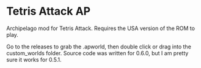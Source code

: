 # Tetris Attack AP
Archipelago mod for Tetris Attack. Requires the USA version of the ROM to play.

Go to the releases to grab the .apworld, then double click or drag into the custom_worlds folder. Source code was written for 0.6.0, but I am pretty sure it works for 0.5.1.
